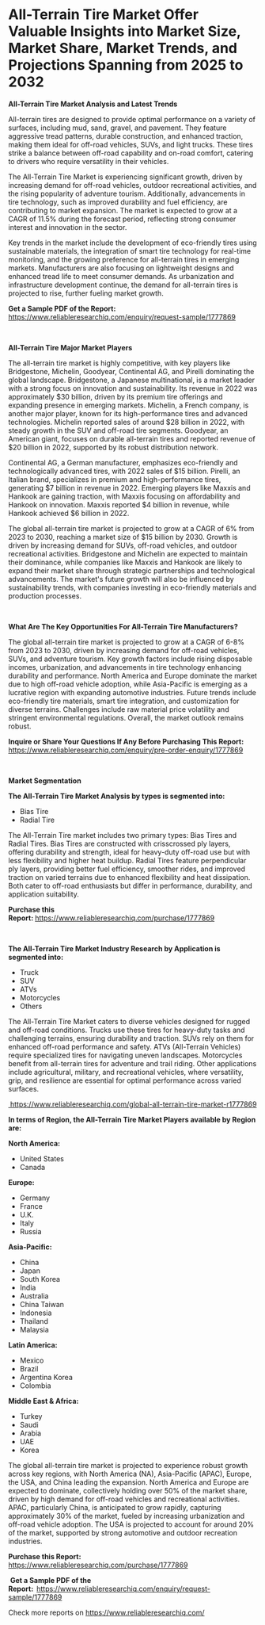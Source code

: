 <p><h1>All-Terrain Tire Market Offer Valuable Insights into Market Size, Market Share, Market Trends, and Projections Spanning from 2025 to 2032</h1></p><p><strong>All-Terrain Tire Market Analysis and Latest Trends</strong></p>
<p><p>All-terrain tires are designed to provide optimal performance on a variety of surfaces, including mud, sand, gravel, and pavement. They feature aggressive tread patterns, durable construction, and enhanced traction, making them ideal for off-road vehicles, SUVs, and light trucks. These tires strike a balance between off-road capability and on-road comfort, catering to drivers who require versatility in their vehicles.</p><p>The All-Terrain Tire Market is experiencing significant growth, driven by increasing demand for off-road vehicles, outdoor recreational activities, and the rising popularity of adventure tourism. Additionally, advancements in tire technology, such as improved durability and fuel efficiency, are contributing to market expansion. The market is expected to grow at a CAGR of 11.5% during the forecast period, reflecting strong consumer interest and innovation in the sector.</p><p>Key trends in the market include the development of eco-friendly tires using sustainable materials, the integration of smart tire technology for real-time monitoring, and the growing preference for all-terrain tires in emerging markets. Manufacturers are also focusing on lightweight designs and enhanced tread life to meet consumer demands. As urbanization and infrastructure development continue, the demand for all-terrain tires is projected to rise, further fueling market growth.</p></p>
<p><strong>Get a Sample PDF of the Report:&nbsp;</strong> <a href="https://www.reliableresearchiq.com/enquiry/request-sample/1777869?utm_campaign=1144&utm_medium=2&utm_source=Github&utm_content=ia&utm_term=23012025&utm_id=all-terrain-tire">https://www.reliableresearchiq.com/enquiry/request-sample/1777869</a></p>
<p>&nbsp;</p>
<p><strong>All-Terrain Tire Major Market Players</strong></p>
<p><p>The all-terrain tire market is highly competitive, with key players like Bridgestone, Michelin, Goodyear, Continental AG, and Pirelli dominating the global landscape. Bridgestone, a Japanese multinational, is a market leader with a strong focus on innovation and sustainability. Its revenue in 2022 was approximately $30 billion, driven by its premium tire offerings and expanding presence in emerging markets. Michelin, a French company, is another major player, known for its high-performance tires and advanced technologies. Michelin reported sales of around $28 billion in 2022, with steady growth in the SUV and off-road tire segments. Goodyear, an American giant, focuses on durable all-terrain tires and reported revenue of $20 billion in 2022, supported by its robust distribution network.</p><p>Continental AG, a German manufacturer, emphasizes eco-friendly and technologically advanced tires, with 2022 sales of $15 billion. Pirelli, an Italian brand, specializes in premium and high-performance tires, generating $7 billion in revenue in 2022. Emerging players like Maxxis and Hankook are gaining traction, with Maxxis focusing on affordability and Hankook on innovation. Maxxis reported $4 billion in revenue, while Hankook achieved $6 billion in 2022.</p><p>The global all-terrain tire market is projected to grow at a CAGR of 6% from 2023 to 2030, reaching a market size of $15 billion by 2030. Growth is driven by increasing demand for SUVs, off-road vehicles, and outdoor recreational activities. Bridgestone and Michelin are expected to maintain their dominance, while companies like Maxxis and Hankook are likely to expand their market share through strategic partnerships and technological advancements. The market's future growth will also be influenced by sustainability trends, with companies investing in eco-friendly materials and production processes.</p></p>
<p>&nbsp;</p>
<p><strong>What Are The Key Opportunities For All-Terrain Tire Manufacturers?</strong></p>
<p><p>The global all-terrain tire market is projected to grow at a CAGR of 6-8% from 2023 to 2030, driven by increasing demand for off-road vehicles, SUVs, and adventure tourism. Key growth factors include rising disposable incomes, urbanization, and advancements in tire technology enhancing durability and performance. North America and Europe dominate the market due to high off-road vehicle adoption, while Asia-Pacific is emerging as a lucrative region with expanding automotive industries. Future trends include eco-friendly tire materials, smart tire integration, and customization for diverse terrains. Challenges include raw material price volatility and stringent environmental regulations. Overall, the market outlook remains robust.</p></p>
<p><strong>Inquire or Share Your Questions If Any Before Purchasing This Report:</strong> <a href="https://www.reliableresearchiq.com/enquiry/pre-order-enquiry/1777869?utm_campaign=1144&utm_medium=2&utm_source=Github&utm_content=ia&utm_term=23012025&utm_id=all-terrain-tire">https://www.reliableresearchiq.com/enquiry/pre-order-enquiry/1777869</a></p>
<p>&nbsp;</p>
<p><strong>Market Segmentation</strong></p>
<p><strong>The All-Terrain Tire Market Analysis by types is segmented into:</strong></p>
<p><ul><li>Bias Tire</li><li>Radial Tire</li></ul></p>
<p><p>The All-Terrain Tire market includes two primary types: Bias Tires and Radial Tires. Bias Tires are constructed with crisscrossed ply layers, offering durability and strength, ideal for heavy-duty off-road use but with less flexibility and higher heat buildup. Radial Tires feature perpendicular ply layers, providing better fuel efficiency, smoother rides, and improved traction on varied terrains due to enhanced flexibility and heat dissipation. Both cater to off-road enthusiasts but differ in performance, durability, and application suitability.</p></p>
<p><strong>Purchase this Report:&nbsp;</strong><a href="https://www.reliableresearchiq.com/purchase/1777869?utm_campaign=1144&utm_medium=2&utm_source=Github&utm_content=ia&utm_term=23012025&utm_id=all-terrain-tire">https://www.reliableresearchiq.com/purchase/1777869</a></p>
<p>&nbsp;</p>
<p><strong>The All-Terrain Tire Market Industry Research by Application is segmented into:</strong></p>
<p><ul><li>Truck</li><li>SUV</li><li>ATVs</li><li>Motorcycles</li><li>Others</li></ul></p>
<p><p>The All-Terrain Tire Market caters to diverse vehicles designed for rugged and off-road conditions. Trucks use these tires for heavy-duty tasks and challenging terrains, ensuring durability and traction. SUVs rely on them for enhanced off-road performance and safety. ATVs (All-Terrain Vehicles) require specialized tires for navigating uneven landscapes. Motorcycles benefit from all-terrain tires for adventure and trail riding. Other applications include agricultural, military, and recreational vehicles, where versatility, grip, and resilience are essential for optimal performance across varied surfaces.</p></p>
<p><a href="https://www.reliableresearchiq.com/global-all-terrain-tire-market-r1777869?utm_campaign=1144&utm_medium=2&utm_source=Github&utm_content=ia&utm_term=23012025&utm_id=all-terrain-tire">&nbsp;https://www.reliableresearchiq.com/global-all-terrain-tire-market-r1777869</a></p>
<p><strong>In terms of Region, the All-Terrain Tire Market Players available by Region are:</strong></p>
<p>
    <p> <strong> North America: </strong>
        <ul>
            <li>United States</li>
            <li>Canada</li>
        </ul>
        </p> 
    <p> <strong> Europe: </strong>
        <ul>
            <li>Germany</li>
            <li>France</li>
            <li>U.K.</li>
            <li>Italy</li>
            <li>Russia</li>
        </ul>
        </p> 
    <p> <strong> Asia-Pacific: </strong>
        <ul>
            <li>China</li>
            <li>Japan</li>
            <li>South Korea</li>
            <li>India</li>
            <li>Australia</li>
            <li>China Taiwan</li>
            <li>Indonesia</li>
            <li>Thailand</li>
            <li>Malaysia</li>
        </ul>
        </p> 
    <p> <strong> Latin America: </strong>
        <ul>
            <li>Mexico</li>
            <li>Brazil</li>
            <li>Argentina Korea</li>
            <li>Colombia</li>
        </ul>
        </p> 
    <p> <strong> Middle East & Africa: </strong>
        <ul>
            <li>Turkey</li>
            <li>Saudi</li>
            <li>Arabia</li>
            <li>UAE</li>
            <li>Korea</li>
        </ul>
    </p>
    </p>
<p><p>The global all-terrain tire market is projected to experience robust growth across key regions, with North America (NA), Asia-Pacific (APAC), Europe, the USA, and China leading the expansion. North America and Europe are expected to dominate, collectively holding over 50% of the market share, driven by high demand for off-road vehicles and recreational activities. APAC, particularly China, is anticipated to grow rapidly, capturing approximately 30% of the market, fueled by increasing urbanization and off-road vehicle adoption. The USA is projected to account for around 20% of the market, supported by strong automotive and outdoor recreation industries.</p></p>
<p><strong>Purchase this Report: </strong><a href="https://www.reliableresearchiq.com/purchase/1777869?utm_campaign=1144&utm_medium=2&utm_source=Github&utm_content=ia&utm_term=23012025&utm_id=all-terrain-tire">https://www.reliableresearchiq.com/purchase/1777869</a></p>
<p>&nbsp;<strong>Get a Sample PDF of the Report:&nbsp;&nbsp;</strong><a href="https://www.reliableresearchiq.com/enquiry/request-sample/1777869?utm_campaign=1144&utm_medium=2&utm_source=Github&utm_content=ia&utm_term=23012025&utm_id=all-terrain-tire">https://www.reliableresearchiq.com/enquiry/request-sample/1777869</a></p>
<p><strong></strong></p>
<p>Check more reports on <a href="https://www.reliableresearchiq.com/?utm_campaign=1144&utm_medium=2&utm_source=Github&utm_content=ia&utm_term=23012025&utm_id=all-terrain-tire">https://www.reliableresearchiq.com/</a></p>